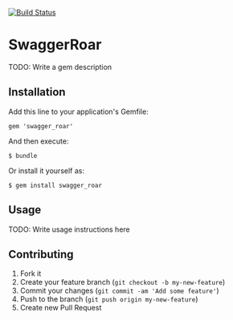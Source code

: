 [![Build Status](https://travis-ci.org/ytaras/swagger_roar.svg?branch=master)](https://travis-ci.org/ytaras/swagger_roar)
# SwaggerRoar

TODO: Write a gem description

## Installation

Add this line to your application's Gemfile:

    gem 'swagger_roar'

And then execute:

    $ bundle

Or install it yourself as:

    $ gem install swagger_roar

## Usage

TODO: Write usage instructions here

## Contributing

1. Fork it
2. Create your feature branch (`git checkout -b my-new-feature`)
3. Commit your changes (`git commit -am 'Add some feature'`)
4. Push to the branch (`git push origin my-new-feature`)
5. Create new Pull Request
